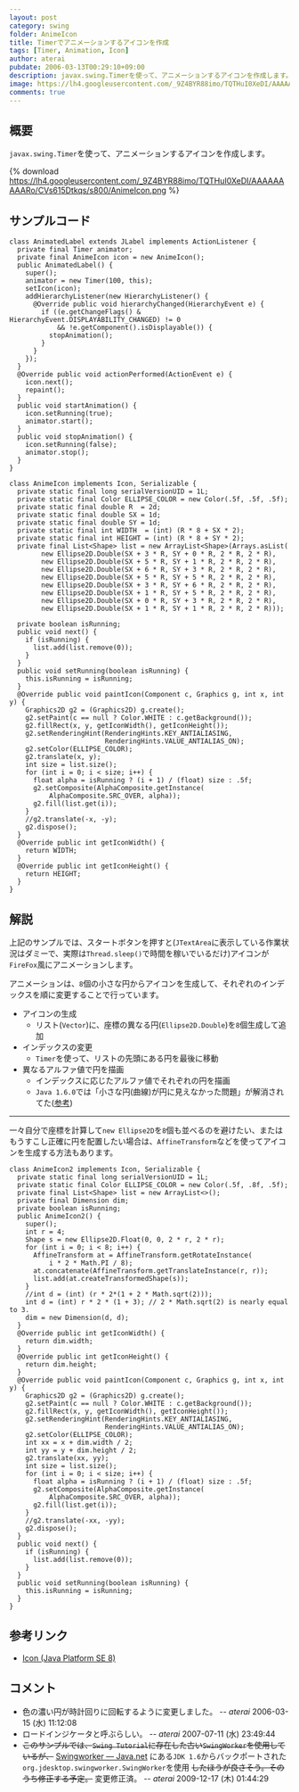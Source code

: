 ```yaml
---
layout: post
category: swing
folder: AnimeIcon
title: Timerでアニメーションするアイコンを作成
tags: [Timer, Animation, Icon]
author: aterai
pubdate: 2006-03-13T00:29:10+09:00
description: javax.swing.Timerを使って、アニメーションするアイコンを作成します。
image: https://lh4.googleusercontent.com/_9Z4BYR88imo/TQTHuI0XeDI/AAAAAAAAARo/CVs615Dtkqs/s800/AnimeIcon.png
comments: true
---
```

## 概要
`javax.swing.Timer`を使って、アニメーションするアイコンを作成します。

{% download https://lh4.googleusercontent.com/_9Z4BYR88imo/TQTHuI0XeDI/AAAAAAAAARo/CVs615Dtkqs/s800/AnimeIcon.png %}

## サンプルコード
<pre class="prettyprint"><code>class AnimatedLabel extends JLabel implements ActionListener {
  private final Timer animator;
  private final AnimeIcon icon = new AnimeIcon();
  public AnimatedLabel() {
    super();
    animator = new Timer(100, this);
    setIcon(icon);
    addHierarchyListener(new HierarchyListener() {
      @Override public void hierarchyChanged(HierarchyEvent e) {
        if ((e.getChangeFlags() &amp; HierarchyEvent.DISPLAYABILITY_CHANGED) != 0
            &amp;&amp; !e.getComponent().isDisplayable()) {
          stopAnimation();
        }
      }
    });
  }
  @Override public void actionPerformed(ActionEvent e) {
    icon.next();
    repaint();
  }
  public void startAnimation() {
    icon.setRunning(true);
    animator.start();
  }
  public void stopAnimation() {
    icon.setRunning(false);
    animator.stop();
  }
}

class AnimeIcon implements Icon, Serializable {
  private static final long serialVersionUID = 1L;
  private static final Color ELLIPSE_COLOR = new Color(.5f, .5f, .5f);
  private static final double R  = 2d;
  private static final double SX = 1d;
  private static final double SY = 1d;
  private static final int WIDTH  = (int) (R * 8 + SX * 2);
  private static final int HEIGHT = (int) (R * 8 + SY * 2);
  private final List&lt;Shape&gt; list = new ArrayList&lt;Shape&gt;(Arrays.asList(
        new Ellipse2D.Double(SX + 3 * R, SY + 0 * R, 2 * R, 2 * R),
        new Ellipse2D.Double(SX + 5 * R, SY + 1 * R, 2 * R, 2 * R),
        new Ellipse2D.Double(SX + 6 * R, SY + 3 * R, 2 * R, 2 * R),
        new Ellipse2D.Double(SX + 5 * R, SY + 5 * R, 2 * R, 2 * R),
        new Ellipse2D.Double(SX + 3 * R, SY + 6 * R, 2 * R, 2 * R),
        new Ellipse2D.Double(SX + 1 * R, SY + 5 * R, 2 * R, 2 * R),
        new Ellipse2D.Double(SX + 0 * R, SY + 3 * R, 2 * R, 2 * R),
        new Ellipse2D.Double(SX + 1 * R, SY + 1 * R, 2 * R, 2 * R)));

  private boolean isRunning;
  public void next() {
    if (isRunning) {
      list.add(list.remove(0));
    }
  }
  public void setRunning(boolean isRunning) {
    this.isRunning = isRunning;
  }
  @Override public void paintIcon(Component c, Graphics g, int x, int y) {
    Graphics2D g2 = (Graphics2D) g.create();
    g2.setPaint(c == null ? Color.WHITE : c.getBackground());
    g2.fillRect(x, y, getIconWidth(), getIconHeight());
    g2.setRenderingHint(RenderingHints.KEY_ANTIALIASING,
                        RenderingHints.VALUE_ANTIALIAS_ON);
    g2.setColor(ELLIPSE_COLOR);
    g2.translate(x, y);
    int size = list.size();
    for (int i = 0; i &lt; size; i++) {
      float alpha = isRunning ? (i + 1) / (float) size : .5f;
      g2.setComposite(AlphaComposite.getInstance(
          AlphaComposite.SRC_OVER, alpha));
      g2.fill(list.get(i));
    }
    //g2.translate(-x, -y);
    g2.dispose();
  }
  @Override public int getIconWidth() {
    return WIDTH;
  }
  @Override public int getIconHeight() {
    return HEIGHT;
  }
}
</code></pre>

## 解説
上記のサンプルでは、スタートボタンを押すと(`JTextArea`に表示している作業状況はダミーで、実際は`Thread.sleep()`で時間を稼いでいるだけ)アイコンが`FireFox`風にアニメーションします。

アニメーションは、`8`個の小さな円からアイコンを生成して、それぞれのインデックスを順に変更することで行っています。

- アイコンの生成
    - リスト(`Vector`)に、座標の異なる円(`Ellipse2D.Double`)を`8`個生成して追加
- インデックスの変更
    - `Timer`を使って、リストの先頭にある円を最後に移動
- 異なるアルファ値で円を描画
    - インデックスに応じたアルファ値でそれぞれの円を描画
    - `Java 1.6.0`では「小さな円(曲線)が円に見えなかった問題」が解消されてた([参考](http://www.02.246.ne.jp/~torutk/jvm/mustang.html#SEC26))

<!-- dummy comment line for breaking list -->

- - - -
一々自分で座標を計算して`new Ellipse2D`を`8`個も並べるのを避けたい、またはもうすこし正確に円を配置したい場合は、`AffineTransform`などを使ってアイコンを生成する方法もあります。

<pre class="prettyprint"><code>class AnimeIcon2 implements Icon, Serializable {
  private static final long serialVersionUID = 1L;
  private static final Color ELLIPSE_COLOR = new Color(.5f, .8f, .5f);
  private final List&lt;Shape&gt; list = new ArrayList&lt;&gt;();
  private final Dimension dim;
  private boolean isRunning;
  public AnimeIcon2() {
    super();
    int r = 4;
    Shape s = new Ellipse2D.Float(0, 0, 2 * r, 2 * r);
    for (int i = 0; i &lt; 8; i++) {
      AffineTransform at = AffineTransform.getRotateInstance(
          i * 2 * Math.PI / 8);
      at.concatenate(AffineTransform.getTranslateInstance(r, r));
      list.add(at.createTransformedShape(s));
    }
    //int d = (int) (r * 2*(1 + 2 * Math.sqrt(2)));
    int d = (int) r * 2 * (1 + 3); // 2 * Math.sqrt(2) is nearly equal to 3.
    dim = new Dimension(d, d);
  }
  @Override public int getIconWidth() {
    return dim.width;
  }
  @Override public int getIconHeight() {
    return dim.height;
  }
  @Override public void paintIcon(Component c, Graphics g, int x, int y) {
    Graphics2D g2 = (Graphics2D) g.create();
    g2.setPaint(c == null ? Color.WHITE : c.getBackground());
    g2.fillRect(x, y, getIconWidth(), getIconHeight());
    g2.setRenderingHint(RenderingHints.KEY_ANTIALIASING,
                        RenderingHints.VALUE_ANTIALIAS_ON);
    g2.setColor(ELLIPSE_COLOR);
    int xx = x + dim.width / 2;
    int yy = y + dim.height / 2;
    g2.translate(xx, yy);
    int size = list.size();
    for (int i = 0; i &lt; size; i++) {
      float alpha = isRunning ? (i + 1) / (float) size : .5f;
      g2.setComposite(AlphaComposite.getInstance(
          AlphaComposite.SRC_OVER, alpha));
      g2.fill(list.get(i));
    }
    //g2.translate(-xx, -yy);
    g2.dispose();
  }
  public void next() {
    if (isRunning) {
      list.add(list.remove(0));
    }
  }
  public void setRunning(boolean isRunning) {
    this.isRunning = isRunning;
  }
}
</code></pre>

## 参考リンク
- [Icon (Java Platform SE 8)](https://docs.oracle.com/javase/jp/8/docs/api/javax/swing/Icon.html)

<!-- dummy comment line for breaking list -->

## コメント
- 色の濃い円が時計回りに回転するように変更しました。 -- *aterai* 2006-03-15 (水) 11:12:08
- ロードインジケータと呼ぶらしい。 -- *aterai* 2007-07-11 (水) 23:49:44
- ~~このサンプルでは、`Swing Tutorial`に存在した古い`SwingWorker`を使用しているが、~~ [Swingworker — Java.net](http://java.net/projects/swingworker) にある`JDK 1.6`からバックポートされた`org.jdesktop.swingworker.SwingWorker`を使用 ~~したほうが良さそう。そのうち修正する予定。~~ 変更修正済。 -- *aterai* 2009-12-17 (木) 01:44:29

<!-- dummy comment line for breaking list -->
